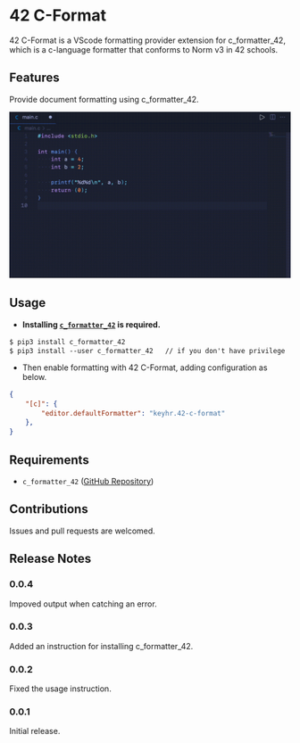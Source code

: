 # 42 C-Format

42 C-Format is a VScode formatting provider extension for c_formatter_42, which is a c-language formatter that conforms to Norm v3 in 42 schools.

## Features

Provide document formatting using c_formatter_42.

![feature gif](images/feature.gif)

## Usage

- **Installing [`c_formatter_42`](https://github.com/cacharle/c_formatter_42) is required.**

```
$ pip3 install c_formatter_42
$ pip3 install --user c_formatter_42   // if you don't have privilege
```

- Then enable formatting with 42 C-Format, adding configuration as below.

```json
{
    "[c]": {
        "editor.defaultFormatter": "keyhr.42-c-format"
    },
}
```

## Requirements

- `c_formatter_42` ([GitHub Repository](https://github.com/cacharle/c_formatter_42))

## Contributions

Issues and pull requests are welcomed.

## Release Notes

### 0.0.4

Impoved output when catching an error.

### 0.0.3

Added an instruction for installing c\_formatter\_42.

### 0.0.2

Fixed the usage instruction.

### 0.0.1

Initial release.
